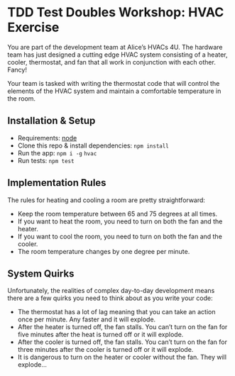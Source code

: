 # TDD Test Doubles Workshop: HVAC Exercise

You are part of the development team at Alice’s HVACs 4U. The hardware team has just designed a cutting edge HVAC system consisting of a heater, cooler, thermostat, and fan that all work in conjunction with each other. Fancy!

Your team is tasked with writing the thermostat code that will control the elements of the HVAC system and maintain a comfortable temperature in the room.

## Installation & Setup
- Requirements: [node](https://nodejs.org/en/)
- Clone this repo & install dependencies:
`npm install`
- Run the app:
`npm i -g` 
`hvac`
- Run tests:
`npm test`

## Implementation Rules

The rules for heating and cooling a room are pretty straightforward:
- Keep the room temperature between 65 and 75 degrees at all times.
- If you want to heat the room, you need to turn on both the fan and the heater.
- If you want to cool the room, you need to turn on both the fan and the cooler.
- The room temperature changes by one degree per minute.

## System Quirks

Unfortunately, the realities of complex day-to-day development means there are a few quirks you need to think about as you write your code:
- The thermostat has a lot of lag meaning that you can take an action once per minute. Any faster and it will explode.
- After the heater is turned off, the fan stalls. You can’t turn on the fan for five minutes after the heat is turned off or it will explode.
- After the cooler is turned off, the fan stalls. You can’t turn on the fan for three minutes after the cooler is turned off or it will explode.
- It is dangerous to turn on the heater or cooler without the fan. They will explode...
